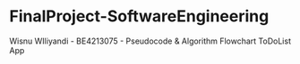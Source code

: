 # FinalProject-SoftwareEngineering
Wisnu WIliyandi - BE4213075 - Pseudocode &amp; Algorithm Flowchart ToDoList App

